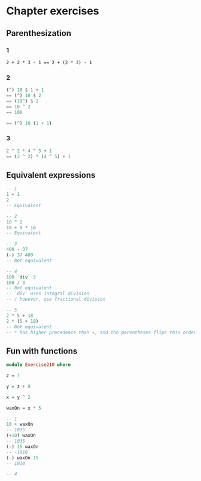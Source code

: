 # Chapter exercises

## Parenthesization

### 1

`2 + 2 * 3 - 1 == 2 + (2 * 3) - 1`

### 2

```haskell
(^) 10 $ 1 + 1
== (^) 10 $ 2
== (10^) $ 2
== 10 ^ 2
== 100

== (^) 10 (1 + 1)
```

### 3

```haskell
2 ^ 2 * 4 ^ 5 + 1
== (2 ^ 2) * (4 ^ 5) + 1
```

## Equivalent expressions

```haskell
-- 1
1 + 1
2
-- Equivalent

-- 2
10 ^ 2
10 + 9 * 10
-- Equivalent

-- 3
400 - 37
(-) 37 400
-- Not equivalent

-- 4
100 `div` 3
100 / 3
-- Not equivalent
-- `div` uses integral division
-- / however, use fractional division

-- 5
2 * 5 + 18
2 * (5 + 18)
-- Not equivalent
-- * has higher precedence than +, and the parentheses flips this order of execution.
```

## Fun with functions

```haskell
module Exercise210 where

z = 7

y = z + 8

x = y ^ 2

waxOn = x * 5

-- 1
10 + waxOn
-- 1035
(+10) waxOn
-- 1035
(-) 15 waxOn
-- -1010
(-) waxOn 15
-- 1010

-- 4

```
